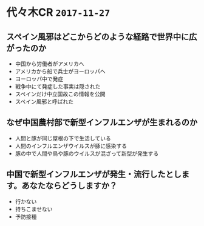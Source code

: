# 代々木CR `2017-11-27`


## スペイン風邪はどこからどのような経路で世界中に広がったのか

+ 中国から労働者がアメリカへ
+ アメリカから船で兵士がヨーロッパへ
+ ヨーロッパ中で発症
+ 戦争中にて発症した事実は隠された
+ スペインだけ中立国故この情報を公開
+ スペイン風邪と呼ばれた


## なぜ中国農村部で新型インフルエンザが生まれるのか

+ 人間と豚が同じ屋根の下で生活している
+ 人間のインフルエンザウイルスが豚に感染する
+ 豚の中で人間や鳥や豚のウイルスが混ざって新型が発生する

## 中国で新型インフルエンザが発生・流行したとします。あなたならどうしますか？

+ 行かない
+ 持ちこませない
+ 予防接種
